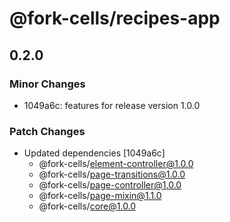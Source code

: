 # @fork-cells/recipes-app

## 0.2.0

### Minor Changes

- 1049a6c: features for release version 1.0.0

### Patch Changes

- Updated dependencies [1049a6c]
  - @fork-cells/element-controller@1.0.0
  - @fork-cells/page-transitions@1.0.0
  - @fork-cells/page-controller@1.0.0
  - @fork-cells/page-mixin@1.1.0
  - @fork-cells/core@1.0.0
